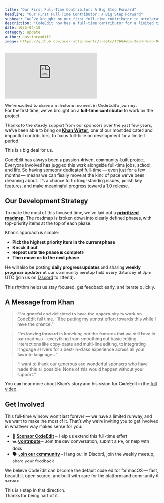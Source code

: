 ```yaml
---
title: "Our First Full-Time Contributor: A Big Step Forward"
headline: "Our First Full-Time Contributor: A Big Step Forward"
subhead: "We’ve brought on our first full-time contributor to accelerate CodeEdit’s development. Learn how we’re using this limited-time opportunity, what’s next on the roadmap, and how you can get involved."
description: "CodeEdit now has a full-time contributor for a limited time. Here’s what we’re focusing on and how you can get involved."
date: 2025-04-10
category: update
author: austincondiff
image: https://github.com/user-attachments/assets/f766deba-3ea4-4cab-8c76-8df9ca2b49f9
---
```


<iframe class="wide" src="https://www.youtube.com/embed/Vc1-0f83pkk?si=d98Qc2fVxFLmXHwi" title="YouTube video player" frameborder="0" allow="accelerometer; autoplay; clipboard-write; encrypted-media; gyroscope; picture-in-picture; web-share" referrerpolicy="strict-origin-when-cross-origin" allowfullscreen></iframe>

We’re excited to share a milestone moment in CodeEdit’s journey:  
For the first time, we’ve brought on a **full-time contributor** to work on the project.

Thanks to the steady support from our sponsors over the past few years, we’ve been able to bring on [**Khan Winter**](https://github.com/thecoolwinter), one of our most dedicated and impactful contributors, to focus full-time on development for a limited period.

This is a big deal for us.

CodeEdit has always been a passion-driven, community-built project. Everyone involved has juggled this work alongside full-time jobs, school, and life. So having someone dedicated full-time — even just for a few months — means we can finally move at the kind of pace we’ve been dreaming about. It’s a chance to fix long-standing issues, polish key features, and make meaningful progress toward a 1.0 release.

## Our Development Strategy

To make the most of this focused time, we’ve laid out a [**prioritized roadmap**](https://github.com/orgs/CodeEditApp/projects/3). The roadmap is broken down into clearly defined phases, with top-priority items at the top of each phase.

Khan’s approach is simple:

- **Pick the highest priority item in the current phase**
- **Knock it out**
- **Repeat until the phase is complete**
- **Then move on to the next phase**

He will also be posting **daily progress updates** and sharing **weekly progress updates** at our community meetup held every Saturday at 3pm UTC (join us on [Discord](https://discord.gg/vChUXVf9Em) to attend).

This rhythm helps us stay focused, get feedback early, and iterate quickly.

## A Message from Khan

> “I'm grateful and delighted to have the opportunity to work on CodeEdit full time. I’ll be putting my utmost effort towards this while I have the chance.”

> “I’m looking forward to knocking out the features that we still have in our roadmap—everything from smoothing out basic editing interactions like copy-paste and multi-line editing, to integrating language servers for a best-in-class experience across all your favorite languages.”

> “I want to thank our generous and wonderful sponsors who have made this all possible. None of this would happen without your support.”

You can hear more about Khan’s story and his vision for CodeEdit in the [full video](https://www.youtube.com/watch?v=Vc1-0f83pkk).  

## Get Involved

This full-time window won’t last forever — we have a limited runway, and we want to make the most of it. That’s why we’re inviting you to get involved in whatever way makes sense for you:

- 💙 [**Sponsor CodeEdit**](https://github.com/sponsors/CodeEditApp) – Help us extend this full-time effort  
- 💻 [**Contribute**](https://github.com/CodeEditApp/CodeEdit/tree/main) – Join the dev conversation, submit a PR, or help with docs  
- 🗣️ [**Join our community**](https://discord.gg/vChUXVf9Em) – Hang out in Discord, join the weekly meetup, share your feedback

We believe CodeEdit can become the default code editor for macOS — fast, beautiful, open source, and built with care for the platform and community it serves.

This is a step in that direction.  
Thanks for being part of it.
